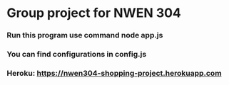 # Group project for NWEN 304

### Run this program use command node app.js
### You can find configurations in config.js
### Heroku: https://nwen304-shopping-project.herokuapp.com
